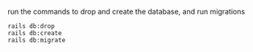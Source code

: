 
run the commands to drop and create the database, and run migrations

```
rails db:drop
rails db:create
rails db:migrate

```